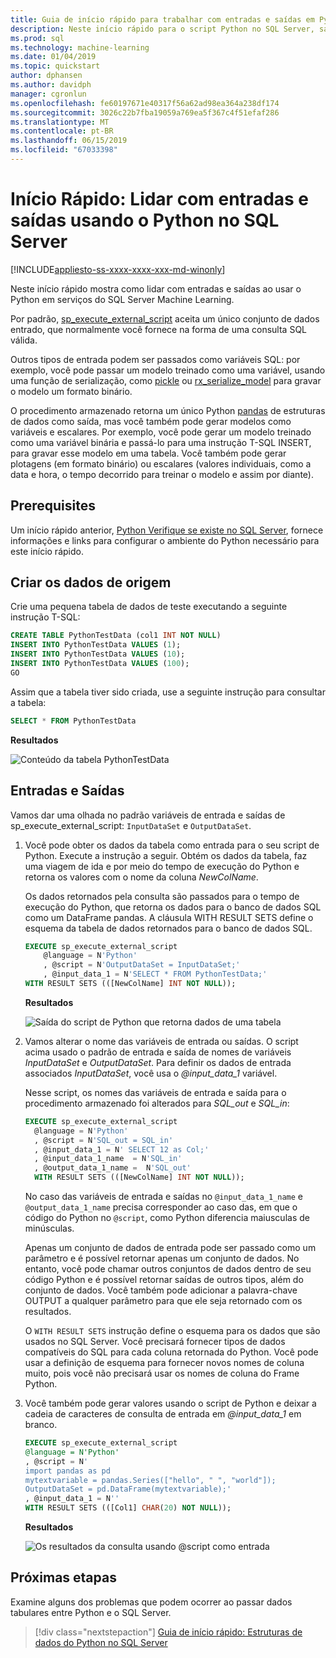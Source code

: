 ```yaml
---
title: Guia de início rápido para trabalhar com entradas e saídas em Python – Machine Learning do SQL Server
description: Neste início rápido para o script Python no SQL Server, saiba como estruturar as entradas e saídas para o procedimento armazenado do sistema de sp_execute_external_script.
ms.prod: sql
ms.technology: machine-learning
ms.date: 01/04/2019
ms.topic: quickstart
author: dphansen
ms.author: davidph
manager: cgronlun
ms.openlocfilehash: fe60197671e40317f56a62ad98ea364a238df174
ms.sourcegitcommit: 3026c22b7fba19059a769ea5f367c4f51efaf286
ms.translationtype: MT
ms.contentlocale: pt-BR
ms.lasthandoff: 06/15/2019
ms.locfileid: "67033398"
---
```

# <a name="quickstart-handle-inputs-and-outputs-using-python-in-sql-server"></a>Início Rápido: Lidar com entradas e saídas usando o Python no SQL Server
[!INCLUDE[appliesto-ss-xxxx-xxxx-xxx-md-winonly](../../includes/appliesto-ss-xxxx-xxxx-xxx-md-winonly.md)]

Neste início rápido mostra como lidar com entradas e saídas ao usar o Python em serviços do SQL Server Machine Learning.

Por padrão, [sp_execute_external_script](../../relational-databases/system-stored-procedures/sp-execute-external-script-transact-sql.md) aceita um único conjunto de dados entrado, que normalmente você fornece na forma de uma consulta SQL válida.

Outros tipos de entrada podem ser passados como variáveis SQL: por exemplo, você pode passar um modelo treinado como uma variável, usando uma função de serialização, como [pickle](https://docs.python.org/3.0/library/pickle.html) ou [rx_serialize_model](https://docs.microsoft.com/machine-learning-server/python-reference/revoscalepy/rx-serialize-model) para gravar o modelo um formato binário.

O procedimento armazenado retorna um único Python [pandas](https://pandas.pydata.org/pandas-docs/stable/index.html) de estruturas de dados como saída, mas você também pode gerar modelos como variáveis e escalares. Por exemplo, você pode gerar um modelo treinado como uma variável binária e passá-lo para uma instrução T-SQL INSERT, para gravar esse modelo em uma tabela. Você também pode gerar plotagens (em formato binário) ou escalares (valores individuais, como a data e hora, o tempo decorrido para treinar o modelo e assim por diante).

## <a name="prerequisites"></a>Prerequisites

Um início rápido anterior, [Python Verifique se existe no SQL Server](quickstart-python-verify.md), fornece informações e links para configurar o ambiente do Python necessário para este início rápido.

## <a name="create-the-source-data"></a>Criar os dados de origem

Crie uma pequena tabela de dados de teste executando a seguinte instrução T-SQL:

```sql
CREATE TABLE PythonTestData (col1 INT NOT NULL)
INSERT INTO PythonTestData VALUES (1);
INSERT INTO PythonTestData VALUES (10);
INSERT INTO PythonTestData VALUES (100);
GO
```

Assim que a tabela tiver sido criada, use a seguinte instrução para consultar a tabela:
  
```sql
SELECT * FROM PythonTestData
```

**Resultados**

![Conteúdo da tabela PythonTestData](./media/select-pythontestdata.png)

## <a name="inputs-and-outputs"></a>Entradas e Saídas

Vamos dar uma olhada no padrão variáveis de entrada e saídas de sp_execute_external_script: `InputDataSet` e `OutputDataSet`.

1. Você pode obter os dados da tabela como entrada para o seu script de Python. Execute a instrução a seguir. Obtém os dados da tabela, faz uma viagem de ida e por meio do tempo de execução do Python e retorna os valores com o nome da coluna *NewColName*.

    Os dados retornados pela consulta são passados para o tempo de execução do Python, que retorna os dados para o banco de dados SQL como um DataFrame pandas. A cláusula WITH RESULT SETS define o esquema da tabela de dados retornados para o banco de dados SQL.

    ```sql
    EXECUTE sp_execute_external_script
        @language = N'Python'
        , @script = N'OutputDataSet = InputDataSet;'
        , @input_data_1 = N'SELECT * FROM PythonTestData;'
    WITH RESULT SETS (([NewColName] INT NOT NULL));
    ```

    **Resultados**

    ![Saída do script de Python que retorna dados de uma tabela](./media/python-output-pythontestdata.png)

2. Vamos alterar o nome das variáveis de entrada ou saídas. O script acima usado o padrão de entrada e saída de nomes de variáveis _InputDataSet_ e _OutputDataSet_. Para definir os dados de entrada associados _InputDataSet_, você usa o *@input_data_1* variável.

    Nesse script, os nomes das variáveis de entrada e saída para o procedimento armazenado foi alterados para *SQL_out* e *SQL_in*:

    ```sql
    EXECUTE sp_execute_external_script
      @language = N'Python'
      , @script = N'SQL_out = SQL_in'
      , @input_data_1 = N' SELECT 12 as Col;'
      , @input_data_1_name  = N'SQL_in'
      , @output_data_1_name =  N'SQL_out'
      WITH RESULT SETS (([NewColName] INT NOT NULL));
    ```

    No caso das variáveis de entrada e saídas no `@input_data_1_name` e `@output_data_1_name` precisa corresponder ao caso das, em que o código do Python no `@script`, como Python diferencia maiusculas de minúsculas.

    Apenas um conjunto de dados de entrada pode ser passado como um parâmetro e é possível retornar apenas um conjunto de dados. No entanto, você pode chamar outros conjuntos de dados dentro de seu código Python e é possível retornar saídas de outros tipos, além do conjunto de dados. Você também pode adicionar a palavra-chave OUTPUT a qualquer parâmetro para que ele seja retornado com os resultados. 

    O `WITH RESULT SETS` instrução define o esquema para os dados que são usados no SQL Server. Você precisará fornecer tipos de dados compatíveis do SQL para cada coluna retornada do Python. Você pode usar a definição de esquema para fornecer novos nomes de coluna muito, pois você não precisará usar os nomes de coluna do Frame Python.

3. Você também pode gerar valores usando o script de Python e deixar a cadeia de caracteres de consulta de entrada em _@input_data_1_ em branco.

    ```sql
    EXECUTE sp_execute_external_script
    @language = N'Python'
    , @script = N'
    import pandas as pd
    mytextvariable = pandas.Series(["hello", " ", "world"]);
    OutputDataSet = pd.DataFrame(mytextvariable);'
    , @input_data_1 = N''
    WITH RESULT SETS (([Col1] CHAR(20) NOT NULL));
    ```

    **Resultados**

    ![Os resultados da consulta usando @script como entrada](./media/python-data-generated-output.png)

## <a name="next-steps"></a>Próximas etapas

Examine alguns dos problemas que podem ocorrer ao passar dados tabulares entre Python e o SQL Server.

> [!div class="nextstepaction"]
> [Guia de início rápido: Estruturas de dados do Python no SQL Server](quickstart-python-data-structures.md)
